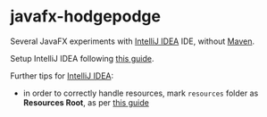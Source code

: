 # javafx-hodgepodge

Several JavaFX experiments with [IntelliJ IDEA](https://www.jetbrains.com/idea) IDE, without [Maven](https://maven.apache.org).

Setup IntelliJ IDEA following [this guide](https://www.jetbrains.com/help/idea/javafx.html).

Further tips for [IntelliJ IDEA](https://www.jetbrains.com/idea):
* in order to correctly handle resources, mark `resources` folder as **Resources Root**, as per [this guide](https://www.jetbrains.com/help/idea/content-roots.html#folder-categories)